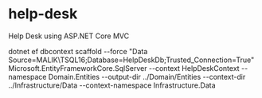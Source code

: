 # help-desk
Help Desk using ASP.NET Core MVC


dotnet ef dbcontext scaffold --force "Data Source=MALIK\TSQL16;Database=HelpDeskDb;Trusted_Connection=True" Microsoft.EntityFrameworkCore.SqlServer --context HelpDeskContext --namespace Domain.Entities  --output-dir ../Domain/Entities --context-dir ../Infrastructure/Data --context-namespace Infrastructure.Data
